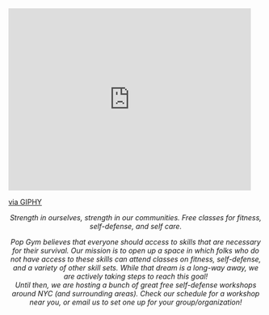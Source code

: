 ---
---

<iframe src="https://giphy.com/embed/EXZMebpgAtrmE" width="480" height="360" frameBorder="0" class="giphy-embed" allowFullScreen></iframe><p><a href="https://giphy.com/gifs/EXZMebpgAtrmE">via GIPHY</a></p>

<i><center>Strength in ourselves, strength in our communities. Free classes for fitness, self-defense, and self care.

<center>Pop Gym believes that everyone should access to skills that are necessary for their survival. Our mission is to open up a space in which folks who do not have access to these skills can attend classes on fitness, self-defense, and a variety of other skill sets. While that dream is a long-way away, we are actively taking steps to reach this goal!

<center>Until then, we are hosting a bunch of great free self-defense workshops around NYC (and surrounding areas). Check our schedule for a workshop near you, or email us to set one up for your group/organization!
